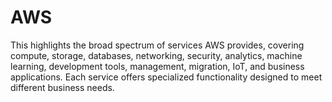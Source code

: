 # AWS
This  highlights the broad spectrum of services AWS provides, covering compute, storage, databases, networking, security, analytics, machine learning, development tools, management, migration, IoT, and business applications. Each service offers specialized functionality designed to meet different business needs.
